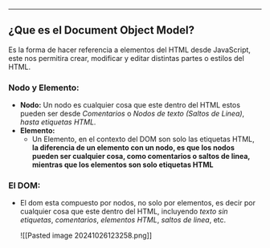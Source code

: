 
---
## ¿Que es el Document Object Model?
Es la forma de hacer referencia a elementos del HTML desde JavaScript, este nos permitira crear, modificar y editar distintas partes o estilos del HTML. 
### Nodo y Elemento:
- **Nodo:**
	 Un nodo es cualquier cosa que este dentro del HTML estos pueden ser desde *Comentarios* o *Nodos de texto (Saltos de Linea)*, *hasta etiquetas HTML.*
- **Elemento:**
	 - Un Elemento, en el contexto del DOM son solo las etiquetas HTML, **la diferencia de un elemento con un nodo, es que los nodos pueden ser cualquier cosa, como comentarios o saltos de linea, mientras que los elementos son solo etiquetas HTML** 

### El DOM:
- El dom esta compuesto por nodos, no solo por elementos, es decir por cualquier cosa que este dentro del HTML, incluyendo *texto sin etiquetas*, *comentarios*, *elementos HTML*, *saltos de linea*, etc.

	![[Pasted image 20241026123258.png]]



